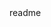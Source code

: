 <snippet>
  <content><![CDATA[
# ${1:bgcolor.js}
The function of this little library is to change the backgroundcolor of objects. They could be changed with a press on a button or for example on hover.
It's very easy to use! Check it out!
## Installation
Download the HTML file and the Javascript file. Open the HTML file and change the objects which need to change color.
## Usage
TODO: Write usage instructions
## Credits
Credits to Rob Peeters
## License
This library is free to use for everyone!
]]></content>
  <tabTrigger>readme</tabTrigger>
</snippet>

